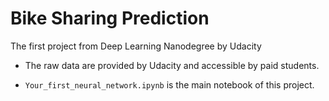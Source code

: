 # Bike Sharing Prediction

The first project from Deep Learning Nanodegree by Udacity

* The raw data are provided by Udacity and accessible by paid students.

* `Your_first_neural_network.ipynb` is the main notebook of this project.